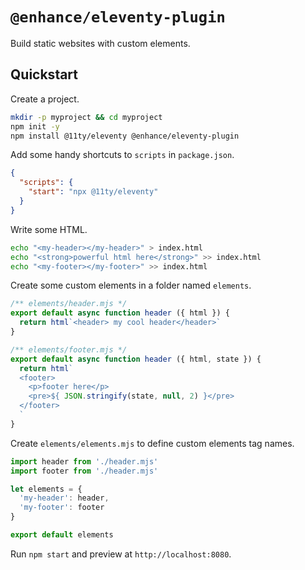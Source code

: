 # `@enhance/eleventy-plugin`

Build static websites with custom elements.

## Quickstart

Create a project.

``` bash
mkdir -p myproject && cd myproject
npm init -y
npm install @11ty/eleventy @enhance/eleventy-plugin
```

Add some handy shortcuts to `scripts` in `package.json`.

```json
{
  "scripts": {
    "start": "npx @11ty/eleventy"
  }
}
```

Write some HTML.

```bash
echo "<my-header></my-header>" > index.html
echo "<strong>powerful html here</strong>" >> index.html
echo "<my-footer></my-footer>" >> index.html
```

Create some custom elements in a folder named `elements`.

```javascript
/** elements/header.mjs */
export default async function header ({ html }) {
  return html`<header> my cool header</header>`
}
```

```javascript
/** elements/footer.mjs */
export default async function header ({ html, state }) {
  return html`
  <footer>
    <p>footer here</p>
    <pre>${ JSON.stringify(state, null, 2) }</pre>
  </footer>
  `
}
```

Create `elements/elements.mjs` to define custom elements tag names.

```javascript
import header from './header.mjs'
import footer from './header.mjs'

let elements = {
  'my-header': header,
  'my-footer': footer
}

export default elements
```

Run `npm start` and preview at `http://localhost:8080`.
